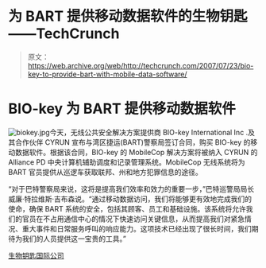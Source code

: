 # 为 BART 提供移动数据软件的生物钥匙——TechCrunch

> 原文：<https://web.archive.org/web/http://techcrunch.com/2007/07/23/bio-key-to-provide-bart-with-mobile-data-software/>

# BIO-key 为 BART 提供移动数据软件

![biokey.jpg](img/c31451988729b4f3ee2b505fd60761b9.png)今天，无线公共安全解决方案提供商 BIO-key International Inc .及其合作伙伴 CYRUN 宣布与湾区捷运(BART)警察局签订合同，购买 BIO-key 的移动数据软件。根据该合同，BIO-key 的 MobileCop 解决方案将被纳入 CYRUN 的 Alliance PD 中央计算机辅助调度和记录管理系统。MobileCop 无线系统将为 BART 官员提供从巡逻车获取联邦、州和地方犯罪信息的途径。

“对于巴特警察局来说，这将是提高我们效率和效力的重要一步，”巴特巡警局局长威廉·特拉维斯·吉布森说。“通过移动数据访问，我们将能够更有效地完成我们的使命，确保 BART 系统的安全，包括其顾客、员工和基础设施。该系统将允许我们的官员在不占用通信中心的情况下快速访问关键信息，从而提高我们对紧急情况、重大事件和日常服务呼叫的响应能力。这项技术已经出现了很长时间，我们期待为我们的人员提供这一宝贵的工具。”

[生物钥匙国际公司](https://web.archive.org/web/20210118015954/http://www.bio-key.com/)